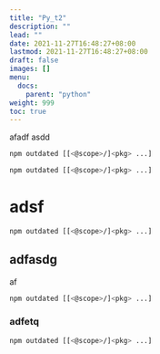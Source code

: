 ```yaml
---
title: "Py_t2"
description: ""
lead: ""
date: 2021-11-27T16:48:27+08:00
lastmod: 2021-11-27T16:48:27+08:00
draft: false
images: []
menu: 
  docs:
    parent: "python"
weight: 999
toc: true
---
```


afadf
asdd

```bash
npm outdated [[<@scope>/]<pkg> ...]
```
```bash
npm outdated [[<@scope>/]<pkg> ...]
```

# adsf

```bash
npm outdated [[<@scope>/]<pkg> ...]
```

## adfasdg 
af


```bash
npm outdated [[<@scope>/]<pkg> ...]
```
### adfetq


```bash
npm outdated [[<@scope>/]<pkg> ...]
```